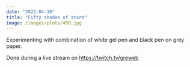 ```yaml
---
date: "2022-04-10"
title: "Fifty shades of storm"
image: /images/plots/450.jpg
---
```


Experimenting with combination of white gel pen and black pen on grey paper.

Done during a live stream on https://twitch.tv/greweb
